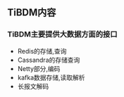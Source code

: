 ## TiBDM内容

### TiBDM主要提供大数据方面的接口

* Redis的存储,查询
* Cassandra的存储查询
* Netty部分,编码
* kafka数据存储,读取解析
* 长报文解码